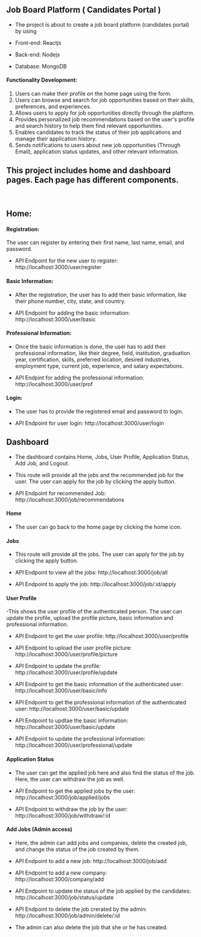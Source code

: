 ## **Job Board Platform ( Candidates Portal )** 

- The project is about to create a job board platform (candidates portal) by using

- Front-end: Reactjs
- Back-end: Nodejs
- Database: MongoDB

#### Functionality Development:

1. Users can make their profile on the home page using the form.
2. Users can browse and search for job opportunities based on their skills, preferences, and experiences.
3. Allows users to apply for job opportunities directly through the platform.
4. Provides personalized job recommendations based on the user's profile and search history to help them find      relevant opportunities.
5. Enables candidates to track the status of their job applications and manage their application history.
6. Sends notifications to users about new job opportunities (Through Email), application status updates, and other relevant information.

## This project includes home and dashboard pages. Each page has different components.
 
## Home: 

#### Registration:

The user can register by entering their first name, last name, email, and password.

- API Endpoint for the new user to register: http://localhost:3000/user/register

#### Basic Information:

- After the registration, the user has to add their basic information, like their phone number, city, state, and country.

- API Endpoint for adding the basic information: http://localhost:3000/user/basic

#### Professional Information:

- Once the basic information is done, the user has to add their professional information, like their degree, field, institution, graduation year, certification, skills, preferred location, desired industries, employment type, current job, experience, and salary expectations.

- API Endpint for adding the professional information: http://localhost:3000/user/prof

#### Login: 

- The user has to provide the registered email and password to login.

- API Endpoint for user login: http://localhost:3000/user/login

## Dashboard

- The dashboard contains Home, Jobs, User Profile, Application Status, Add Job, and Logout.

- This route will provide all the jobs and the recommended job for the user. The user can apply for the job by clicking the apply button.

- API Endpoint for recommended Job: http://localhost:3000/job/recommendations

#### Home

- The user can go back to the home page by clicking the home icon.

#### Jobs

- This route will provide all the jobs. The user can apply for the job by clicking the apply button.

- API Endpoint to view all the jobs: http://localhost:3000/job/all
- API Endpoint to apply the job: http://localhost:3000/job/:id/apply

#### User Profile

-This shows the user profile of the authenticated person. The user can update the profile, upload the profile picture, basic information and professional information.

- API Endpoint to get the user profile: http://localhost:3000/user/profile
- API Endpoint to upload the user profile picture: http://localhost:3000/user/profile/picture
- API Endpoint to update the profile: http://localhost:3000/user/profile/update

- API Endpoint to get the basic information of the authenticated user: http://localhost:3000/user/basic/info
- API Endpoint to get the professional information of the authenticated user: http://localhost:3000/user/basic/update

- API Endpoint to updtae the basic information: http://localhost:3000/user/basic/update
- API Endpoint to update the professional information: http://localhost:3000/user/professional/update

#### Application Status

- The user can get the applied job here and also find the status of the job. Here, the user can withdraw the job as well.

- API Endpoint to get the applied jobs by the user: http://localhost:3000/job/applied/jobs

- API Endpoint to withdraw the job by the user: http://localhost:3000/job/withdraw/:id

#### Add Jobs (Admin access)

- Here, the admin can add jobs and companies, delete the created job, and change the status of the job created by them.

- API Endpoint to add a new job: http://localhost:3000/job/add
- API Endpoint to add a new company: http://localhost:3000/company/add

- API Endpoint to update the status of the job applied by the candidates: http://localhost:3000/job/status/update

- API Endpoint to delete the job crerated by the admin: http://localhost:3000/job/admin/delete/:id

- The admin can also delete the job that she or he has created.






















